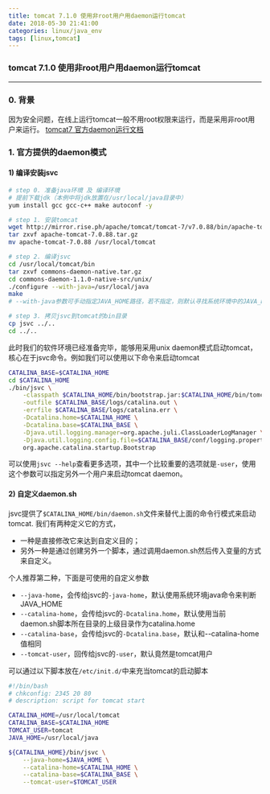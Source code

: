 ```yaml
---
title: tomcat 7.1.0 使用非root用户用daemon运行tomcat
date: 2018-05-30 21:41:00
categories: linux/java_env
tags: [linux,tomcat]
---
```

### tomcat 7.1.0 使用非root用户用daemon运行tomcat

---

### 0. 背景
因为安全问题，在线上运行tomcat一般不用root权限来运行，而是采用非root用户来运行。
[tomcat7 官方daemon运行文档](https://tomcat.apache.org/tomcat-7.0-doc/setup.html#Unix_daemon)  

### 1. 官方提供的daemon模式
#### 1) 编译安装jsvc
``` bash
# step 0. 准备java环境 及 编译环境
# 提前下载jdk（本例中将jdk放置在/usr/local/java目录中）
yum install gcc gcc-c++ make autoconf -y

# step 1. 安装tomcat
wget http://mirror.rise.ph/apache/tomcat/tomcat-7/v7.0.88/bin/apache-tomcat-7.0.88.tar.gz
tar zxvf apache-tomcat-7.0.88.tar.gz
mv apache-tomcat-7.0.88 /usr/local/tomcat

# step 2. 编译jsvc
cd /usr/local/tomcat/bin
tar zxvf commons-daemon-native.tar.gz
cd commons-daemon-1.1.0-native-src/unix/
./configure --with-java=/usr/local/java
make
# --with-java参数可手动指定JAVA_HOME路径，若不指定，则默认寻找系统环境中的JAVA_HOME变量

# step 3. 拷贝jsvc到tomcat的bin目录
cp jsvc ../..
cd ../..
```
此时我们的软件环境已经准备完毕，能够用采用unix daemon模式启动tomcat，核心在于jsvc命令。例如我们可以使用以下命令来启动tomcat
``` bash
CATALINA_BASE=$CATALINA_HOME
cd $CATALINA_HOME
./bin/jsvc \
    -classpath $CATALINA_HOME/bin/bootstrap.jar:$CATALINA_HOME/bin/tomcat-juli.jar \
    -outfile $CATALINA_BASE/logs/catalina.out \
    -errfile $CATALINA_BASE/logs/catalina.err \
    -Dcatalina.home=$CATALINA_HOME \
    -Dcatalina.base=$CATALINA_BASE \
    -Djava.util.logging.manager=org.apache.juli.ClassLoaderLogManager \
    -Djava.util.logging.config.file=$CATALINA_BASE/conf/logging.properties \
    org.apache.catalina.startup.Bootstrap
```
可以使用`jsvc --help`查看更多选项，其中一个比较重要的选项就是`-user`，使用这个参数可以指定另外一个用户来启动tomcat daemon。

#### 2) 自定义daemon.sh
jsvc提供了`$CATALINA_HOME/bin/daemon.sh`文件来替代上面的命令行模式来启动tomcat.
我们有两种定义它的方式，
- 一种是直接修改它来达到自定义目的；
- 另外一种是通过创建另外一个脚本，通过调用daemon.sh然后传入变量的方式来自定义。

个人推荐第二种，下面是可使用的自定义参数
- `--java-home`，会传给jsvc的`-java-home`，默认使用系统环境java命令来判断JAVA_HOME
- `--catalina-home`，会传给jsvc的`-Dcatalina.home`，默认使用当前daemon.sh脚本所在目录的上级目录作为catalina.home
- `--catalina-base`，会传给jsvc的`-Dcatalina.base`，默认和--catalina-home值相同
- `--tomcat-user`，回传给jsvc的`-user`，默认竟然是tomcat用户

可以通过以下脚本放在`/etc/init.d/`中来充当tomcat的启动脚本
``` bash
#!/bin/bash
# chkconfig: 2345 20 80
# description: script for tomcat start

CATALINA_HOME=/usr/local/tomcat
CATALINA_BASE=$CATALINA_HOME
TOMCAT_USER=tomcat
JAVA_HOME=/usr/local/java

${CATALINA_HOME}/bin/jsvc \
    --java-home=$JAVA_HOME \
    --catalina-home=$CATALINA_HOME \
    --catalina-base=$CATALINA_BASE \
    --tomcat-user=$TOMCAT_USER
```
